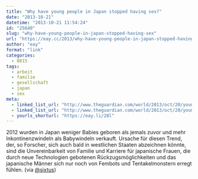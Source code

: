 ```yaml
---
title: "Why have young people in Japan stopped having sex?"
date: "2013-10-21"
datetime: "2013-10-21 11:54:24"
id: "25640"
slug: "why-have-young-people-in-japan-stopped-having-sex"
url: "https://eay.cc/2013/why-have-young-people-in-japan-stopped-having-sex/"
author: "eay"
format: "link"
categories:
  - 0815
tags:
  - arbeit
  - familie
  - gesellschaft
  - japan
  - sex
meta:
  - linked_list_url: "http://www.theguardian.com/world/2013/oct/20/young-people-japan-stopped-having-sex"
  - linked_list_url: "http://www.theguardian.com/world/2013/oct/20/young-people-japan-stopped-having-sex"
  - yourls_shorturl: "https://eay.li/28l"
---
```


2012 wurden in Japan weniger Babies geboren als jemals zuvor und mehr Inkontinenzwindeln als Babywindeln verkauft. Ursache für diesen Trend, der, so Forscher, sich auch bald in westlichen Staaten abzeichnen könnte, sind die Unvereinbarkeit von Familie und Karriere für japanische Frauen, die durch neue Technologien gebotenen Rückzugsmöglichkeiten und das japanische Männer sich nur noch von Fembots und Tentakelmonstern erregt fühlen. (via [@sixtus](https://twitter.com/sixtus/status/392186473946284032))
